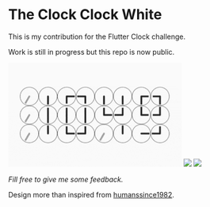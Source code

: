 # The Clock Clock White

This is my contribution for the Flutter Clock challenge.

Work is still in progress but this repo is now public.

<img src='white_clock_clock.gif' width='350'>

<img src='white_clock_clock_dark.png' width='350'>

<img src='white_clock_clock_light.png' width='350'>

*Fill free to give me some feedback.*

Design more than inspired from [humanssince1982](https://www.humanssince1982.com/the-clock-clock-white).
